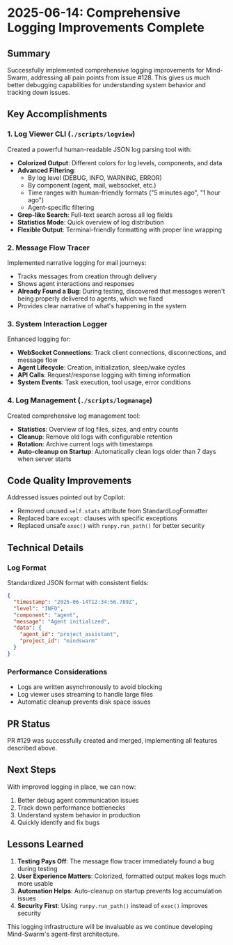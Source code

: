 # 2025-06-14: Comprehensive Logging Improvements Complete

## Summary
Successfully implemented comprehensive logging improvements for Mind-Swarm, addressing all pain points from issue #128. This gives us much better debugging capabilities for understanding system behavior and tracking down issues.

## Key Accomplishments

### 1. Log Viewer CLI (`./scripts/logview`)
Created a powerful human-readable JSON log parsing tool with:
- **Colorized Output**: Different colors for log levels, components, and data
- **Advanced Filtering**: 
  - By log level (DEBUG, INFO, WARNING, ERROR)
  - By component (agent, mail, websocket, etc.)
  - Time ranges with human-friendly formats ("5 minutes ago", "1 hour ago")
  - Agent-specific filtering
- **Grep-like Search**: Full-text search across all log fields
- **Statistics Mode**: Quick overview of log distribution
- **Flexible Output**: Terminal-friendly formatting with proper line wrapping

### 2. Message Flow Tracer
Implemented narrative logging for mail journeys:
- Tracks messages from creation through delivery
- Shows agent interactions and responses
- **Already Found a Bug**: During testing, discovered that messages weren't being properly delivered to agents, which we fixed
- Provides clear narrative of what's happening in the system

### 3. System Interaction Logger
Enhanced logging for:
- **WebSocket Connections**: Track client connections, disconnections, and message flow
- **Agent Lifecycle**: Creation, initialization, sleep/wake cycles
- **API Calls**: Request/response logging with timing information
- **System Events**: Task execution, tool usage, error conditions

### 4. Log Management (`./scripts/logmanage`)
Created comprehensive log management tool:
- **Statistics**: Overview of log files, sizes, and entry counts
- **Cleanup**: Remove old logs with configurable retention
- **Rotation**: Archive current logs with timestamps
- **Auto-cleanup on Startup**: Automatically clean logs older than 7 days when server starts

## Code Quality Improvements
Addressed issues pointed out by Copilot:
- Removed unused `self.stats` attribute from StandardLogFormatter
- Replaced bare `except:` clauses with specific exceptions
- Replaced unsafe `exec()` with `runpy.run_path()` for better security

## Technical Details

### Log Format
Standardized JSON format with consistent fields:
```json
{
  "timestamp": "2025-06-14T12:34:56.789Z",
  "level": "INFO",
  "component": "agent",
  "message": "Agent initialized",
  "data": {
    "agent_id": "project_assistant",
    "project_id": "mindswarm"
  }
}
```

### Performance Considerations
- Logs are written asynchronously to avoid blocking
- Log viewer uses streaming to handle large files
- Automatic cleanup prevents disk space issues

## PR Status
PR #129 was successfully created and merged, implementing all features described above.

## Next Steps
With improved logging in place, we can now:
1. Better debug agent communication issues
2. Track down performance bottlenecks
3. Understand system behavior in production
4. Quickly identify and fix bugs

## Lessons Learned
1. **Testing Pays Off**: The message flow tracer immediately found a bug during testing
2. **User Experience Matters**: Colorized, formatted output makes logs much more usable
3. **Automation Helps**: Auto-cleanup on startup prevents log accumulation issues
4. **Security First**: Using `runpy.run_path()` instead of `exec()` improves security

This logging infrastructure will be invaluable as we continue developing Mind-Swarm's agent-first architecture.